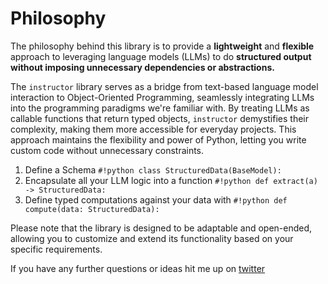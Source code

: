# Philosophy

The philosophy behind this library is to provide a **lightweight** and **flexible** approach to leveraging language models (LLMs) to do **structured output without imposing unnecessary dependencies or abstractions.**

The `instructor` library serves as a bridge from text-based language model interaction to Object-Oriented Programming, seamlessly integrating LLMs into the programming paradigms we're familiar with. By treating LLMs as callable functions that return typed objects, `instructor` demystifies their complexity, making them more accessible for everyday projects. This approach maintains the flexibility and power of Python, letting you write custom code without unnecessary constraints.

1. Define a Schema `#!python class StructuredData(BaseModel):`
2. Encapsulate all your LLM logic into a function `#!python def extract(a) -> StructuredData:` 
3. Define typed computations against your data with `#!python def compute(data: StructuredData):`

Please note that the library is designed to be adaptable and open-ended, allowing you to customize and extend its functionality based on your specific requirements.

If you have any further questions or ideas hit me up on [twitter](https://twitter.com/jxnlco)
